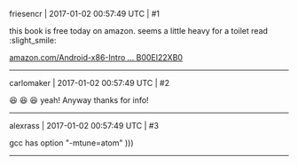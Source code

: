 friesencr | 2017-01-02 00:57:49 UTC | #1

this book is free today on amazon.  seems a little heavy for a toilet read :slight_smile:

[amazon.com/Android-x86-Intro ... B00EI22XB0](http://www.amazon.com/Android-x86-Introduction-Optimizing-Architecture-ebook/dp/B00EI22XB0)

-------------------------

carlomaker | 2017-01-02 00:57:49 UTC | #2

:laughing:  :laughing:  :laughing:  yeah! Anyway thanks for info!

-------------------------

alexrass | 2017-01-02 00:57:49 UTC | #3

gcc has option "-mtune=atom" )))

-------------------------

